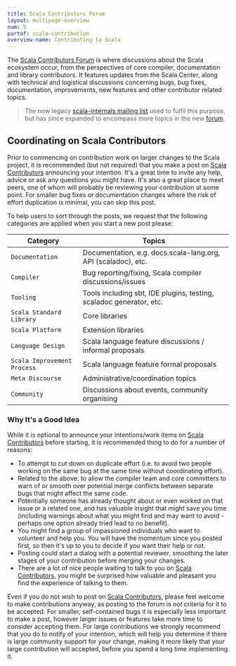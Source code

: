 ```yaml
---
title: Scala Contributors Forum
layout: multipage-overview
num: 9
partof: scala-contribution
overview-name: Contributing to Scala
---
```


The [Scala Contributors Forum][scala-contributors] is where discussions about the Scala ecosystem
occur, from the perspectives of core compiler, documentation and library contributors. It features updates from the
Scala Center, along with technical and logistical discussions concerning bugs, bug fixes, documentation, improvements,
new features and other contributor related topics.

> The now legacy [scala-internals mailing list](https://groups.google.com/d/forum/scala-internals) used to fulfil this
> purpose, but has since expanded to encompass more topics in the new [forum][scala-contributors].

## Coordinating on Scala Contributors

Prior to commencing on contribution work on larger changes to the Scala project, it is recommended (but not required)
that you make a post on [Scala Contributors][scala-contributors] announcing your intention.
It's a great time to invite any help, advice or ask any questions you might have. It's also a great place to meet peers,
one of whom will probably be reviewing your contribution at some point.
For smaller bug fixes or documentation changes where the risk of effort duplication is minimal, you can skip this post.

To help users to sort through the posts, we request that the following categories are applied when you start a
new post please:

| Category                    | Topics                                                              |
|-----------------------------|---------------------------------------------------------------------|
| `Documentation`             | Documentation, e.g. docs.scala-lang.org, API (scaladoc), etc.       |
| `Compiler`                  | Bug reporting/fixing, Scala compiler discussions/issues             |
| `Tooling`                   | Tools including sbt, IDE plugins, testing, scaladoc generator, etc. |
| `Scala Standard Library`    | Core libraries                                                      |
| `Scala Platform`            | Extension libraries                                                 |
| `Language Design`           | Scala language feature discussions / informal proposals             |
| `Scala Improvement Process` | Scala language feature formal proposals                             |
| `Meta Discourse`            | Administrative/coordination topics                                  |
| `Community`                 | Discussions about events, community organising                      |

### Why It's a Good Idea

While it is optional to announce your intentions/work items on [Scala Contributors][scala-contributors] before starting, it is recommended thing to do for a number of reasons:

* To attempt to cut down on duplicate effort (i.e. to avoid two people working on the same bug at the same time without coordinating effort).
* Related to the above: to allow the compiler team and core committers to warn of or smooth over potential merge conflicts between separate bugs that might affect the same code.
* Potentially someone has already thought about or even worked on that issue or a related one, and has valuable insight
that might save you time (including warnings about what you might find and may want to avoid - perhaps one option
already tried lead to no benefit).
* You might find a group of impassioned individuals who want to volunteer and help you. You will have the momentum since
you posted first, so then it's up to you to decide if you want their help or not.
* Posting could start a dialog with a potential reviewer, smoothing the later stages of your contribution before
merging your changes.
* There are a lot of nice people waiting to talk to you on [Scala Contributors][scala-contributors], you might be
surprised how valuable and pleasant you find the experience of talking to them.

Even if you do not wish to post on [Scala Contributors][scala-contributors], please feel welcome to make contributions
anyway, as posting to the forum is *not* criteria for it to be accepted. For smaller, self-contained bugs it is
especially less important to make a post, however larger issues or features take more time to consider accepting them.
For large contributions we strongly recommend that you do to notify of your intention, which will help you determine if
there is large community support for your change, making it more likely that your large contribution will accepted,
before you spend a long time implementing it.

[scala-contributors]: https://contributors.scala-lang.org
